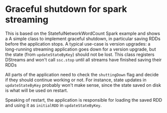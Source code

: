 # Graceful shutdown for spark streaming

This is based on the StatefulNetworkWordCount Spark example and shows a
A simple class to implement graceful shutdown, in particular saving RDDs before the application
stops. A typical use-case is version upgrades: a long-running streaming application goes down
for a version upgrade, but the state (from `updateStateByKey`) should not be lost. This class
registers DStreams and won't call `ssc.stop` until all streams have finished saving their RDDs

All parts of the application need to check the `shuttingDown` flag and decide if they
should continue working or not. For instance, state updates in `updateStateByKey`
probably won't make sense, since the state saved on disk is what will be used on restart.

Speaking of restart, the application is responsible for loading the saved RDD and using
it as `initialRDD` in `updateStateByKey`.